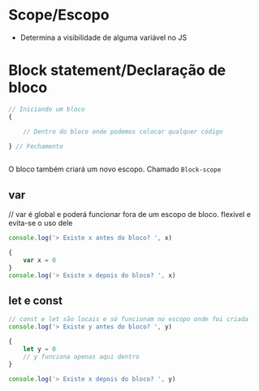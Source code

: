 # Scope/Escopo

* Determina a visibilidade de alguma variável no JS

# Block statement/Declaração de bloco
```js
// Iniciando um bloco
{

    // Dentro do bloco onde podemos colocar qualquer código

} // Fechamento
 
```
O bloco também criará um novo escopo. Chamado `Block-scope`


## var

// var é global e poderá funcionar fora de um escopo de bloco.
    flexivel e evita-se o uso dele

```js
console.log('> Existe x antes do bloco? ', x)

{
    var x = 0
}
console.log('> Existe x depois do bloco? ', x)
```

## let e const

```js
// const e let são locais e só funcionam no escopo onde foi criada
console.log('> Existe y antes do bloco? ', y)

{
    let y = 0
    // y funciona apenas aqui dentro
}

console.log('> Existe x depois do bloco? ', y)
```